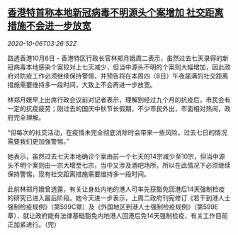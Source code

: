 <!--1601958256000-->
[香港特首称本地新冠病毒不明源头个案增加 社交距离措施不会进一步放宽](https://cn.reuters.com/article/hk-covid-infections-1006-idCNKBS26R0D4)
------

<div><i>2020-10-06T03:26:52Z</i></div><p>路透香港10月6日 - 香港特区行政长官林郑月娥周二表示，虽然过去七天录得的新冠病毒本地感染个案较对上七天减少，但当中源头不明的个案则大幅增加，因此政府对防疫工作必须继续保持警惕，并预告将在本周四（8日）午夜届满的社交距离措施需要维持多一段时间，大致上不会再进一步放宽。</p><p>林郑月娥早上出席行政会议前对记者表示，理解到经过九个月的抗疫后，市民会有一定的抗疫疲劳；刚过去的国庆中秋节长假期，不少市民外出，市面相对热闹，政府完全理解。</p><p>“但每次的社交活动，在疫情未完全彻底消除时会带来一些风险，过去七日的情况需要我们更加强警惕。”</p><p>她表示，虽然过去七天本地确诊个案由前一个七天的14宗减少至10宗，但当中源头不明个案则由一宗大增至七宗，当中又涉及酒吧场所，所以在此情况下必须继续保持警惕，现有社交距离措施需要维持多一段时间。</p><p>此前林郑月娥曾透露，有关让身处内地的港人可率先获豁免回港后14天强制检疫的研究已进入最后阶段。她今天进一步表示，上周二政府刊宪修订《若干到港人士强制检疫规例》（第599C章）及《外国地区到港人士强制检疫规例》（第599E章），就让政府能有法律基础豁免内地港人回港后免14天强制检疫，有关工作目前正加紧进行。（完）</p>
